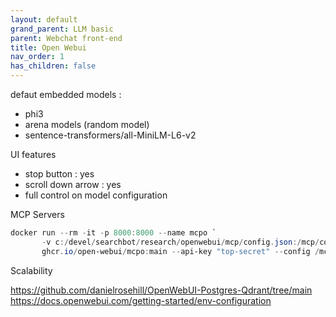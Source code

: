 ```yaml
---
layout: default
grand_parent: LLM basic
parent: Webchat front-end
title: Open Webui
nav_order: 1
has_children: false
---
```



defaut embedded models :
- phi3
- arena models (random model)
- sentence-transformers/all-MiniLM-L6-v2

UI features
- stop button : yes
- scroll down arrow : yes
- full control on model configuration

MCP Servers

``` powershell
docker run --rm -it -p 8000:8000 --name mcpo `
       -v c:/devel/searchbot/research/openwebui/mcp/config.json:/mcp/config.json `
       ghcr.io/open-webui/mcpo:main --api-key "top-secret" --config /mcp/config.json
```

Scalability

https://github.com/danielrosehill/OpenWebUI-Postgres-Qdrant/tree/main
https://docs.openwebui.com/getting-started/env-configuration